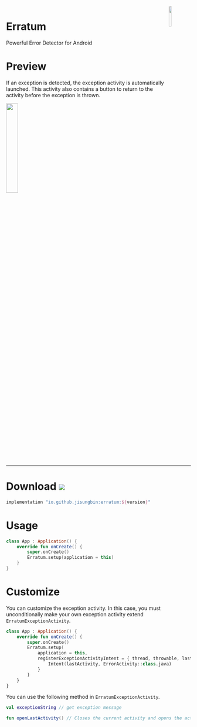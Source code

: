 <img src="https://user-images.githubusercontent.com/40740128/135403661-6942d23f-57be-48ba-84c6-01cd253253e3.png" align="right" width="12%"/>

# Erratum

Powerful Error Detector for Android

# Preview

If an exception is detected, the exception activity is automatically launched. This activity also contains a button to return to the activity before the exception is thrown.

<img src="https://user-images.githubusercontent.com/40740128/135406648-31d39c80-ada5-4789-8fb2-ecd778cf8b1d.png" width="25%" />

---

# Download [![](https://img.shields.io/maven-central/v/io.github.jisungbin/erratum)](https://search.maven.org/artifact/io.github.jisungbin/erratum)

```groovy
implementation "io.github.jisungbin:erratum:${version}"
```

# Usage

```kotlin
class App : Application() {
    override fun onCreate() {
        super.onCreate()
        Erratum.setup(application = this)
    }
}
```

# Customize

You can customize the exception activity. In this case, you must unconditionally make your own exception activity extend `ErratumExceptionActivity`.

```kotlin
class App : Application() {
    override fun onCreate() {
        super.onCreate()
        Erratum.setup(
            application = this,
            registerExceptionActivityIntent = { thread, throwable, lastActivity -> // added
                Intent(lastActivity, ErrorActivity::class.java)
            }
        )
    }
}
```

You can use the following method in `ErratumExceptionActivity`.

```kotlin
val exceptionString // get exception message

fun openLastActivity() // Closes the current activity and opens the activity before an exception is thrown.
```
